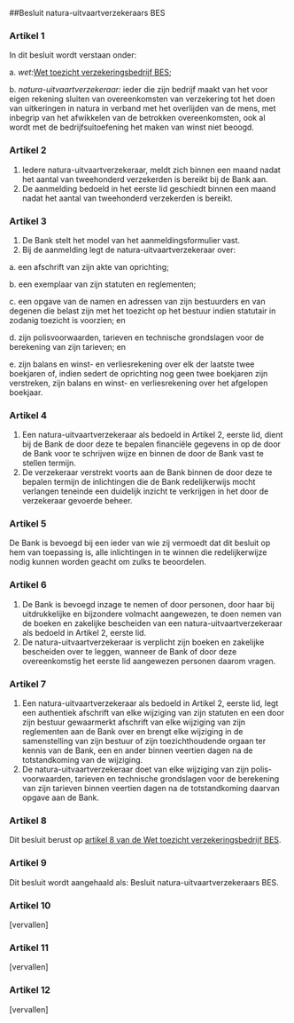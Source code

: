 <meta http-equiv='Content-Type' content='text/html; charset=utf-8' />

##Besluit natura-uitvaartverzekeraars BES

### Artikel  1  

In dit besluit wordt verstaan onder: 

a. *wet:*[Wet toezicht verzekeringsbedrijf BES](../../../../../wet-BES/wet/toezicht/verzekeringsbedrijf/bes/BWBR0028495/README.md);  

b. *natura-uitvaartverzekeraar:* ieder die zijn bedrijf maakt van het voor eigen rekening sluiten van overeenkomsten van verzekering tot het doen van uitkeringen in natura in verband met het overlijden van de mens, met inbegrip van het afwikkelen van de betrokken overeenkomsten, ook al wordt met de bedrijfsuitoefening het maken van winst niet beoogd.    

### Artikel  2  

1.  Iedere natura-uitvaartverzekeraar, meldt zich binnen een maand nadat het aantal van tweehonderd verzekerden is bereikt bij de Bank aan.   
2.  De aanmelding bedoeld in het eerste lid geschiedt binnen een maand nadat het aantal van tweehonderd verzekerden is bereikt.   

### Artikel  3  

1.  De Bank stelt het model van het aanmeldingsformulier vast.   
2.  Bij de aanmelding legt de natura-uitvaartverzekeraar over: 

a. een afschrift van zijn akte van oprichting;  

b. een exemplaar van zijn statuten en reglementen;  

c. een opgave van de namen en adressen van zijn bestuurders en van degenen die belast zijn met het toezicht op het bestuur indien statutair in zodanig toezicht is voorzien; en  

d. zijn polisvoorwaarden, tarieven en technische grondslagen voor de berekening van zijn tarieven; en  

e. zijn balans en winst- en verliesrekening over elk der laatste twee boekjaren of, indien sedert de oprichting nog geen twee boekjaren zijn verstreken, zijn balans en winst- en verliesrekening over het afgelopen boekjaar.     

### Artikel  4  

1.  Een natura-uitvaartverzekeraar als bedoeld in Artikel 2, eerste lid, dient bij de Bank de door deze te bepalen financiële gegevens in op de door de Bank voor te schrijven wijze en binnen de door de Bank vast te stellen termijn.   
2.  De verzekeraar verstrekt voorts aan de Bank binnen de door deze te bepalen termijn de inlichtingen die de Bank redelijkerwijs mocht verlangen teneinde een duidelijk inzicht te verkrijgen in het door de verzekeraar gevoerde beheer.   

### Artikel  5  

De Bank is bevoegd bij een ieder van wie zij vermoedt dat dit besluit op hem van toepassing is, alle inlichtingen in te winnen die redelijkerwijze nodig kunnen worden geacht om zulks te beoordelen.  

### Artikel  6  

1.  De Bank is bevoegd inzage te nemen of door personen, door haar bij uitdrukkelijke en bijzondere volmacht aangewezen, te doen nemen van de boeken en zakelijke bescheiden van een natura-uitvaartverzekeraar als bedoeld in Artikel 2, eerste lid.   
2.  De natura-uitvaartverzekeraar is verplicht zijn boeken en zakelijke bescheiden over te leggen, wanneer de Bank of door deze overeenkomstig het eerste lid aangewezen personen daarom vragen.   

### Artikel  7  

1.  Een natura-uitvaartverzekeraar als bedoeld in Artikel 2, eerste lid, legt een authentiek afschrift van elke wijziging van zijn statuten en een door zijn bestuur gewaarmerkt afschrift van elke wijziging van zijn reglementen aan de Bank over en brengt elke wijziging in de samenstelling van zijn bestuur of zijn toezichthoudende orgaan ter kennis van de Bank, een en ander binnen veertien dagen na de totstandkoming van de wijziging.   
2.  De natura-uitvaartverzekeraar doet van elke wijziging van zijn polis-voorwaarden, tarieven en technische grondslagen voor de berekening van zijn tarieven binnen veertien dagen na de totstandkoming daarvan opgave aan de Bank.   

### Artikel  8  

Dit besluit berust op [artikel 8 van de Wet toezicht verzekeringsbedrijf BES](../../../../../wet-BES/wet/toezicht/verzekeringsbedrijf/bes/BWBR0028495/README.md).  

### Artikel  9  

Dit besluit wordt aangehaald als: Besluit natura-uitvaartverzekeraars BES.  

### Artikel  10  

[vervallen]  

### Artikel  11  

[vervallen]  

### Artikel  12  

[vervallen]  
